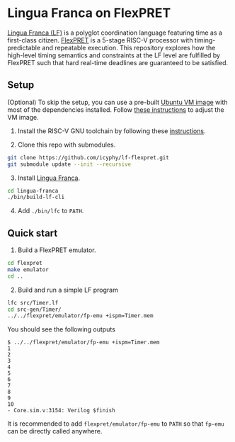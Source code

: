 # Lingua Franca on FlexPRET
[Lingua Franca (LF)](https://github.com/lf-lang/lingua-franca) is a polyglot coordination language featuring time as a first-class citizen. [FlexPRET](https://github.com/pretis/flexpret) is a 5-stage RISC-V processor with timing-predictable and repeatable execution. This repository explores how the high-level timing semantics and constraints at the LF level are fulfilled by FlexPRET such that hard real-time deadlines are guaranteed to be satisfied.

## Setup

(Optional) To skip the setup, you can use a pre-built [Ubuntu VM image](https://drive.google.com/file/d/1-up7AZVIdNj_yFmq8U6EUC5M5qc8zlSB/view?usp=sharing) with most of the dependencies installed. Follow [these instructions](https://sklin.notion.site/FlexPRET-VM-setup-notes-6ef662f5649d43128417c4f8acab0b6e) to adjust the VM image.

1. Install the RISC-V GNU toolchain by following these [instructions](https://github.com/pretis/flexpret#risc-v-compiler).

2. Clone this repo with submodules.
```bash
git clone https://github.com/icyphy/lf-flexpret.git
git submodule update --init --recursive
```

3. Install [Lingua Franca](https://github.com/lf-lang/lingua-franca/wiki/Downloading-and-Building).
```bash
cd lingua-franca
./bin/build-lf-cli
```

4. Add `./bin/lfc` to `PATH`.

## Quick start

1. Build a FlexPRET emulator.
```bash
cd flexpret
make emulator
cd ..
```

2. Build and run a simple LF program
```bash
lfc src/Timer.lf
cd src-gen/Timer/
../../flexpret/emulator/fp-emu +ispm=Timer.mem
```

You should see the following outputs
```
$ ../../flexpret/emulator/fp-emu +ispm=Timer.mem
1
2
3
4
5
6
7
8
9
10
- Core.sim.v:3154: Verilog $finish
```

It is recommended to add `flexpret/emulator/fp-emu` to `PATH` so that `fp-emu` can be directly called anywhere.

